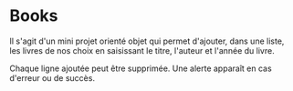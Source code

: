 # Books

Il s'agit d'un mini projet orienté objet qui permet d'ajouter, dans une liste, les livres de nos choix en saisissant le titre, l'auteur et l'année du livre. 

Chaque ligne ajoutée peut être supprimée. 
Une alerte apparaît en cas d'erreur ou de succès.
